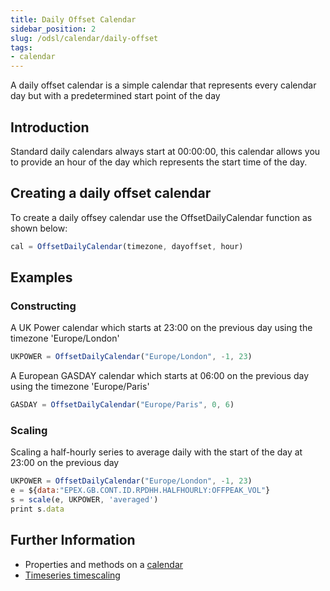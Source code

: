 ```yaml
---
title: Daily Offset Calendar 
sidebar_position: 2
slug: /odsl/calendar/daily-offset
tags:
- calendar
---
```


A daily offset calendar is a simple calendar that represents every calendar day but with a predetermined start point of the day

## Introduction

Standard daily calendars always start at 00:00:00, this calendar allows you to provide an hour of the day which represents the start time of the day.




## Creating a daily offset calendar

To create a daily offsey calendar use the OffsetDailyCalendar function as shown below:

```js
cal = OffsetDailyCalendar(timezone, dayoffset, hour)
```

## Examples

### Constructing

A UK Power calendar which starts at 23:00 on the previous day using the timezone 'Europe/London'
```js
UKPOWER = OffsetDailyCalendar("Europe/London", -1, 23)
```

A European GASDAY calendar which starts at 06:00 on the previous day using the timezone 'Europe/Paris'
```js
GASDAY = OffsetDailyCalendar("Europe/Paris", 0, 6)
```

### Scaling

Scaling a half-hourly series to average daily with the start of the day at 23:00 on the previous day

```js
UKPOWER = OffsetDailyCalendar("Europe/London", -1, 23)
e = ${data:"EPEX.GB.CONT.ID.RPDHH.HALFHOURLY:OFFPEAK_VOL"}
s = scale(e, UKPOWER, 'averaged')
print s.data
```

## Further Information
* Properties and methods on a [calendar](/docs/odsl/variable/calendar)
* [Timeseries timescaling](/docs/odsl/calendar/scaling)
